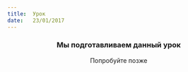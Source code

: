 ```yaml
---
title:  Урок
date:   23/01/2017
---
```


### <center>Мы подготавливаем данный урок</center>
<center>Попробуйте позже</center>